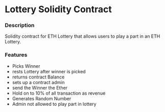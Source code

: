 # Lottery Solidity Contract

### Description 
Solidity contract for ETH Lottery that allows users to play a part in an ETH Lottery.

### Features 
- Picks Winner 
- rests Lottery after winner is picked
- returns contract Balance 
- sets up a contract admin 
- send the Winner the Ether
- Hold on to 10% of all transaction as revenue 
- Generates Random Number
- Admin not allowed to play part in lottery

